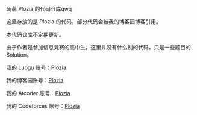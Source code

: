 蒟蒻 Plozia 的代码仓库qwq

这里存放的是 Plozia 的代码，部分代码会被我的博客园博客引用。

本代码仓库不定期更新。

由于作者是参加信息竞赛的高中生，这里并没有什么别的代码，只是一些题目的 Solution。

我的 Luogu 账号：[Plozia](https://www.luogu.com.cn/user/134000)

我的博客园账号：[Plozia](https://www.cnblogs.com/Plozia/)

我的 Atcoder 账号：[Plozia](https://atcoder.jp/users/Plozia)

我的 Codeforces 账号：[Plozia](https://codeforces.com/profile/Plozia)
